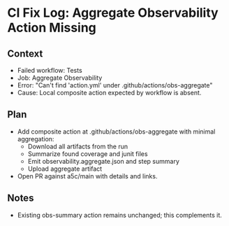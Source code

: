 # CI Fix Log: Aggregate Observability Action Missing

## Context

- Failed workflow: Tests
- Job: Aggregate Observability
- Error: "Can't find 'action.yml' under .github/actions/obs-aggregate"
- Cause: Local composite action expected by workflow is absent.

## Plan

- Add composite action at .github/actions/obs-aggregate with minimal aggregation:
  - Download all artifacts from the run
  - Summarize found coverage and junit files
  - Emit observability.aggregate.json and step summary
  - Upload aggregate artifact
- Open PR against a5c/main with details and links.

## Notes

- Existing obs-summary action remains unchanged; this complements it.
